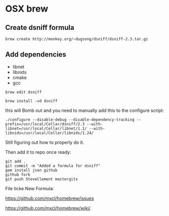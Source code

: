 # OSX brew

## Create dsniff formula

```
brew create http://monkey.org/~dugsong/dsniff/dsniff-2.3.tar.gz
```

## Add dependencies

* libnet
* libnids
* cmake
* gcc

```
brew edit dsniff
```

```
brew install -vd dsniff
```

this will Bomb out and you need to manually add this to the configure script:

```
./configure --disable-debug --disable-dependency-tracking --prefix=/usr/local/Cellar/dsniff/2.3 --with-libnet=/usr/local/Cellar/libnet/1.1/ --with-libnids=/usr/local/Cellar/libnids/1.24/
```

Still figuring out how to properly do it.

Then add it to repo once ready:

```
git add .
git commit -m "Added a formula for dsniff"
gem install json github
github fork
git push SteveClement mastergitx
```

File ticke New Formula:

https://github.com/mxcl/homebrew/issues


https://github.com/mxcl/homebrew/wiki/
